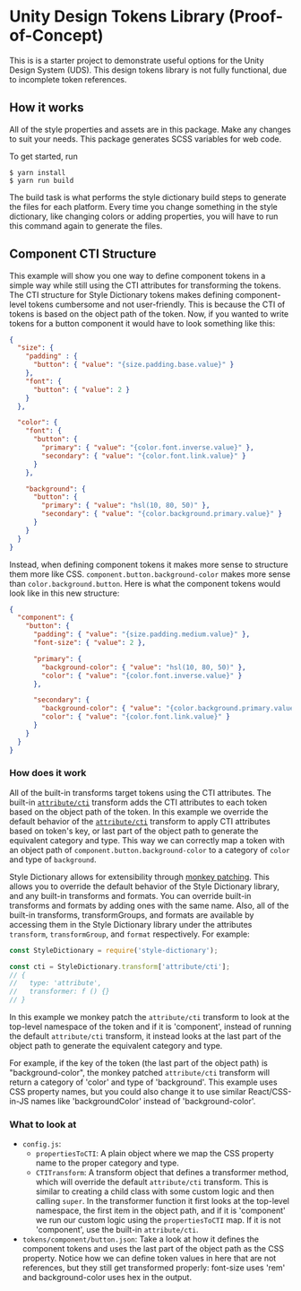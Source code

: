 # Unity Design Tokens Library (Proof-of-Concept)

This is is a starter project to demonstrate useful options for the Unity Design System (UDS). This design tokens library is not fully functional, due to incomplete token references.

## How it works

All of the style properties and assets are in this package. Make any changes to suit your needs. This package generates SCSS variables for web code.

To get started, run
```
$ yarn install
$ yarn run build
```

The build task is what performs the style dictionary build steps to generate the files for each platform. Every time you change something in the style dictionary, like changing colors or adding properties, you will have to run this command again to generate the files.

## Component CTI Structure

This example will show you one way to define component tokens in a simple way while still using the CTI attributes for transforming the tokens. The CTI structure for Style Dictionary tokens makes defining component-level tokens cumbersome and not user-friendly. This is because the CTI of tokens is based on the object path of the token. Now, if you wanted to write tokens for a button component it would have to look something like this:

```json
{
  "size": {
    "padding" : {
      "button": { "value": "{size.padding.base.value}" }
    },
    "font": {
      "button": { "value": 2 }
    }
  },

  "color": {
    "font": {
      "button": {
        "primary": { "value": "{color.font.inverse.value}" },
        "secondary": { "value": "{color.font.link.value}" }
      }
    },

    "background": {
      "button": {
        "primary": { "value": "hsl(10, 80, 50)" },
        "secondary": { "value": "{color.background.primary.value}" }
      }
    }
  }
}
```

Instead, when defining component tokens it makes more sense to structure them more like CSS. `component.button.background-color` makes more sense than `color.background.button`. Here is what the component tokens would look like in this new structure:

```json
{
  "component": {
    "button": {
      "padding": { "value": "{size.padding.medium.value}" },
      "font-size": { "value": 2 },

      "primary": {
        "background-color": { "value": "hsl(10, 80, 50)" },
        "color": { "value": "{color.font.inverse.value}" }
      },

      "secondary": {
        "background-color": { "value": "{color.background.primary.value}" },
        "color": { "value": "{color.font.link.value}" }
      }
    }
  }
}
```
### How does it work

All of the built-in transforms target tokens using the CTI attributes. The built-in [`attribute/cti`](https://amzn.github.io/style-dictionary/#/transforms?id=attributecti) transform adds the CTI attributes to each token based on the object path of the token. In this example we override the default behavior of the [`attribute/cti`](https://amzn.github.io/style-dictionary/#/transforms?id=attributecti) transform to apply CTI attributes based on token's key, or last part of the object path to generate the equivalent category and type. This way we can correctly map a token with an object path of `component.button.background-color` to a category of `color` and type of `background`.

Style Dictionary allows for extensibility through [monkey patching](https://en.wikipedia.org/wiki/Monkey_patch). This allows you to override the default behavior of the Style Dictionary library, and any built-in transforms and formats. You can override built-in transforms and formats by adding ones with the same name. Also, all of the built-in transforms, transformGroups, and formats are available by accessing them in the Style Dictionary library under the attributes `transform`, `transformGroup`, and `format` respectively. For example:

```javascript
const StyleDictionary = require('style-dictionary');

const cti = StyleDictionary.transform['attribute/cti'];
// {
//   type: 'attribute',
//   transformer: f () {}
// }
```

In this example we monkey patch the `attribute/cti` transform to look at the top-level namespace of the token and if it is 'component', instead of running the default `attribute/cti` transform, it instead looks at the last part of the object path to generate the equivalent category and type.

For example, if the key of the token (the last part of the object path) is "background-color", the monkey patched `attribute/cti` transform will return a category of 'color' and type of 'background'. This example uses CSS property names, but you could also change it to use similar React/CSS-in-JS names like 'backgroundColor' instead of 'background-color'.

### What to look at

* `config.js`:
  * `propertiesToCTI`: A plain object where we map the CSS property name to the proper category and type.
  * `CTITransform`: A transform object that defines a transformer method, which will override the default `attribute/cti` transform. This is similar to creating a child class with some custom logic and then calling `super`. In the transformer function it first looks at the top-level namespace, the first item in the object path, and if it is 'component' we run our custom logic using the `propertiesToCTI` map. If it is not 'component', use the built-in `attribute/cti`.
* `tokens/component/button.json`: Take a look at how it defines the component tokens and uses the last part of the object path as the CSS property. Notice how we can define token values in here that are not references, but they still get transformed properly: font-size uses 'rem' and background-color uses hex in the output.
